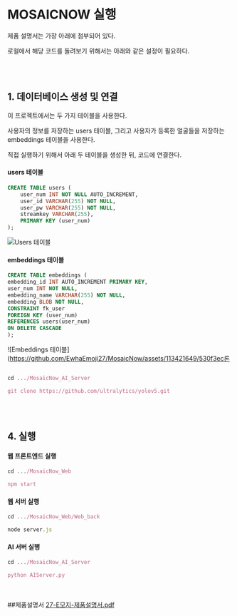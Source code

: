 # MOSAICNOW 실행
제품 설명서는 가장 아래에 첨부되어 있다.

로컬에서 해당 코드를 돌려보기 위해서는 아래와 같은 설정이 필요하다.


<br><br>


## 1. 데이터베이스 생성 및 연결

이 프로젝트에서는 두 가지 테이블을 사용한다.

사용자의 정보를 저장하는 users 테이블, 그리고 사용자가 등록한 얼굴들을 저장하는 embeddings 테이블을 사용한다.

직접 실행하기 위해서 아래 두 테이블을 생성한 뒤, 코드에 연결한다.

#### users 테이블

```sql
CREATE TABLE users (
    user_num INT NOT NULL AUTO_INCREMENT,
    user_id VARCHAR(255) NOT NULL,
    user_pw VARCHAR(255) NOT NULL,
    streamkey VARCHAR(255),
    PRIMARY KEY (user_num)
);
```
![Users 테이블](https://github.com/EwhaEmoji27/MosaicNow/assets/113421649/3675f168-6004-4da9-8200-2d6cff297d90)

#### embeddings 테이블

```sql
CREATE TABLE embeddings (
embedding_id INT AUTO_INCREMENT PRIMARY KEY,
user_num INT NOT NULL,
embedding_name VARCHAR(255) NOT NULL,
embedding BLOB NOT NULL,
CONSTRAINT fk_user
FOREIGN KEY (user_num)
REFERENCES users(user_num)
ON DELETE CASCADE
); 
```

![Embeddings 테이블](https://github.com/EwhaEmoji27/MosaicNow/assets/113421649/530f3ec론

```jsx

cd .../MosaicNow_AI_Server

git clone https://github.com/ultralytics/yolov5.git
```




<br><br>

## 4. 실행

#### 웹 프론트엔드 실행

```jsx
cd .../MosaicNow_Web

npm start
```

#### 웹 서버 실행

```jsx
cd .../MosaicNow_Web/Web_back

node server.js
```

#### AI 서버 실행

```jsx
cd .../MosaicNow_AI_Server

python AIServer.py
```

<br><br>
##제품설명서
[27-E모지-제품설명서.pdf](https://github.com/user-attachments/files/15912151/27-E.-.-.pdf)
